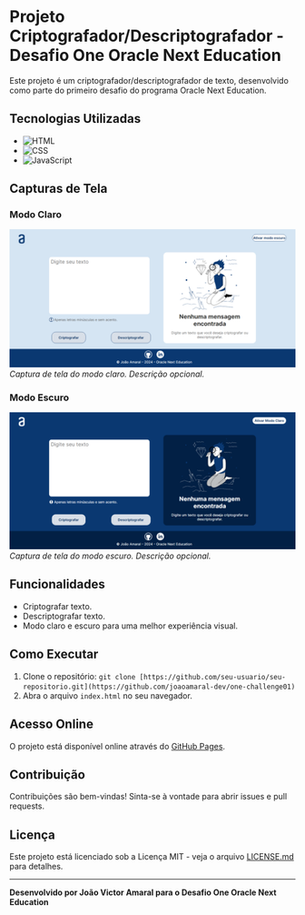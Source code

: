 # Projeto Criptografador/Descriptografador - Desafio One Oracle Next Education

Este projeto é um criptografador/descriptografador de texto, desenvolvido como parte do primeiro desafio do programa Oracle Next Education.

## Tecnologias Utilizadas

- ![HTML](https://img.shields.io/badge/HTML-5E5E5E?style=for-the-badge&logo=html5&logoColor=white)
- ![CSS](https://img.shields.io/badge/CSS-1572B6?style=for-the-badge&logo=css3&logoColor=white)
- ![JavaScript](https://img.shields.io/badge/JavaScript-F7DF1E?style=for-the-badge&logo=javascript&logoColor=black)

## Capturas de Tela

### Modo Claro
![Tela Modo Claro](./assets/telamodoclaro.png)
*Captura de tela do modo claro. Descrição opcional.*

### Modo Escuro
![Tela Modo Escuro](./assets/telamodoescuro.png)
*Captura de tela do modo escuro. Descrição opcional.*

## Funcionalidades

- Criptografar texto.
- Descriptografar texto.
- Modo claro e escuro para uma melhor experiência visual.

## Como Executar

1. Clone o repositório: `git clone [https://github.com/seu-usuario/seu-repositorio.git](https://github.com/joaoamaral-dev/one-challenge01)`
2. Abra o arquivo `index.html` no seu navegador.

## Acesso Online

O projeto está disponível online através do [GitHub Pages](https://joaoamaral-dev.github.io/one-challenge01/).

## Contribuição

Contribuições são bem-vindas! Sinta-se à vontade para abrir issues e pull requests.

## Licença

Este projeto está licenciado sob a Licença MIT - veja o arquivo [LICENSE.md](LICENSE.md) para detalhes.

---

**Desenvolvido por João Victor Amaral para o Desafio One Oracle Next Education**
